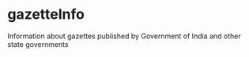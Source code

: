 # gazetteInfo
Information about gazettes published by Government of India and other state governments
